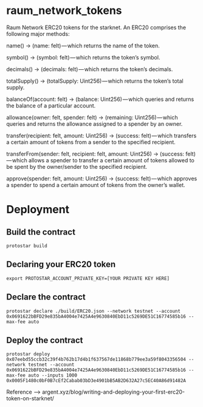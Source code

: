 # raum_network_tokens
Raum Network ERC20 tokens for the starknet. An ERC20 comprises the following major methods:

name() -> (name: felt) — which returns the name of the token.

symbol() -> (symbol: felt) — which returns the token’s symbol.

decimals() -> (decimals: felt) — which returns the token’s decimals.

totalSupply() -> (totalSupply: Uint256) — which returns the token’s total supply.

balanceOf(account: felt) -> (balance: Uint256) — which queries and returns the balance of a particular account.

allowance(owner: felt, spender: felt) -> (remaining: Uint256) — which queries and returns the allowance assigned to a spender by an owner.

transfer(recipient: felt, amount: Uint256) -> (success: felt) — which transfers a certain amount of tokens from a sender to the specified recipient.

transferFrom(sender: felt, recipient: felt, amount: Uint256) -> (success: felt) — which allows a spender to transfer a certain amount of tokens allowed to be spent by the owner/sender to the specified recipient.

approve(spender: felt, amount: Uint256) -> (success: felt) — which approves a spender to spend a certain amount of tokens from the owner’s wallet.

# Deployment

## Build the contract
```
protostar build
```

## Declaring your ERC20 token
```
export PROTOSTAR_ACCOUNT_PRIVATE_KEY=[YOUR PRIVATE KEY HERE]
```

## Declare the contract
```
protostar declare ./build/ERC20.json --network testnet --account 0x0691622bBFD29e835bA4004e7425A4e9630840EbD11c5269DE51C16774585b16 --max-fee auto
```

## Deploy the contract
```
protostar deploy 0x07eebd55ccb32c39f4b762b17d4b1f637567de11868b779ee3a59f8043356504 --network testnet --account 0x0691622bBFD29e835bA4004e7425A4e9630840EbD11c5269DE51C16774585b16 --max-fee auto --inputs 1000 0x0005F1480c0bF0B7cEf2Cabab03bD3e4901bB5AB2D632A27c5EC40A86d91482A
```

Reference --> argent.xyz/blog/writing-and-deploying-your-first-erc20-token-on-starknet/
